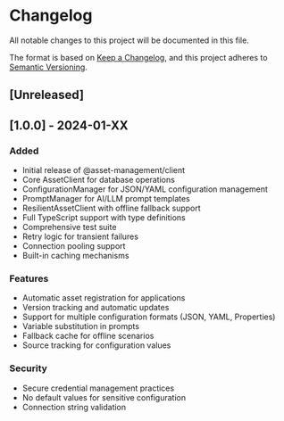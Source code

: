 # Changelog

All notable changes to this project will be documented in this file.

The format is based on [Keep a Changelog](https://keepachangelog.com/en/1.0.0/),
and this project adheres to [Semantic Versioning](https://semver.org/spec/v2.0.0.html).

## [Unreleased]

## [1.0.0] - 2024-01-XX

### Added
- Initial release of @asset-management/client
- Core AssetClient for database operations
- ConfigurationManager for JSON/YAML configuration management
- PromptManager for AI/LLM prompt templates
- ResilientAssetClient with offline fallback support
- Full TypeScript support with type definitions
- Comprehensive test suite
- Retry logic for transient failures
- Connection pooling support
- Built-in caching mechanisms

### Features
- Automatic asset registration for applications
- Version tracking and automatic updates
- Support for multiple configuration formats (JSON, YAML, Properties)
- Variable substitution in prompts
- Fallback cache for offline scenarios
- Source tracking for configuration values

### Security
- Secure credential management practices
- No default values for sensitive configuration
- Connection string validation